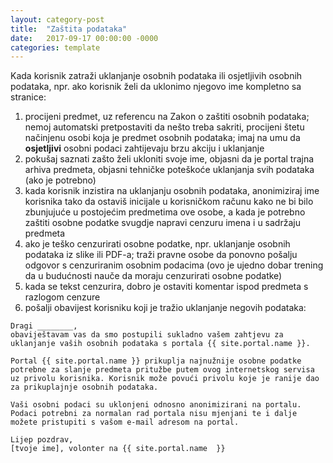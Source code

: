```yaml
---
layout: category-post
title:  "Zaštita podataka"
date:   2017-09-17 00:00:00 -0000
categories: template
---
```


Kada korisnik zatraži uklanjanje osobnih podataka ili osjetljivih osobnih podataka, npr. ako korisnik želi da uklonimo njegovo ime kompletno sa stranice:

1. procijeni predmet, uz referencu na Zakon o zaštiti osobnih podataka; nemoj automatski pretpostaviti da nešto treba sakriti, procijeni štetu načinjenu osobi koja je predmet osobnih podataka; imaj na umu da **osjetljivi** osobni podaci zahtijevaju brzu akciju i uklanjanje
2. pokušaj saznati zašto želi ukloniti svoje ime, objasni da je portal trajna arhiva predmeta, objasni tehničke poteškoće uklanjanja svih podataka (ako je potrebno)
3. kada korisnik inzistira na uklanjanju osobnih podataka, anonimiziraj ime korisnika tako da ostaviš inicijale u korisničkom računu kako ne bi bilo zbunjujuće u postojećim predmetima ove osobe, a kada je potrebno zaštiti osobne podatke svugdje napravi cenzuru imena i u sadržaju predmeta
4. ako je teško cenzurirati osobne podatke, npr. uklanjanje osobnih podataka iz slike ili PDF-a; traži pravne osobe da ponovno pošalju odgovor s cenzuriranim osobnim podacima (ovo je ujedno dobar trening da u budućnosti nauče da moraju cenzurirati osobne podatke)
5. kada se tekst cenzurira, dobro je ostaviti komentar ispod predmeta s razlogom cenzure
6. pošalji obavijest korisniku koji je tražio uklanjanje negovih podataka:

```
Dragi ________,
obaviještavam vas da smo postupili sukladno vašem zahtjevu za uklanjanje vaših osobnih podataka s portala {{ site.portal.name }}.

Portal {{ site.portal.name }} prikuplja najnužnije osobne podatke potrebne za slanje predmeta pritužbe putem ovog internetskog servisa uz privolu korisnika. Korisnik može povući privolu koje je ranije dao za prikuplajnje osobnih podataka.

Vaši osobni podaci su uklonjeni odnosno anonimizirani na portalu. Podaci potrebni za normalan rad portala nisu mjenjani te i dalje možete pristupiti s vašom e-mail adresom na portal.

Lijep pozdrav,
[tvoje ime], volonter na {{ site.portal.name  }}
```
